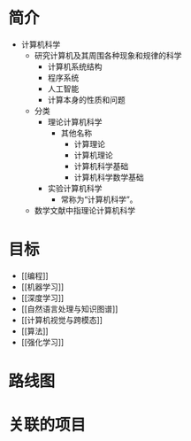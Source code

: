 # 简介
- 计算机科学
	- 研究计算机及其周围各种现象和规律的科学
		- 计算机系统结构
		- 程序系统
		- 人工智能
		- 计算本身的性质和问题
	- 分类
		- 理论计算机科学
			- 其他名称
				- 计算理论
				- 计算机理论
				- 计算机科学基础
				- 计算机科学数学基础
		- 实验计算机科学
			- 常称为“计算机科学”。
	- 数学文献中指理论计算机科学

# 目标
- [[编程]]
- [[机器学习]]
- [[深度学习]]
- [[自然语言处理与知识图谱]]
- [[计算机视觉与跨模态]]
- [[算法]]
- [[强化学习]]
# 路线图


# 关联的项目

